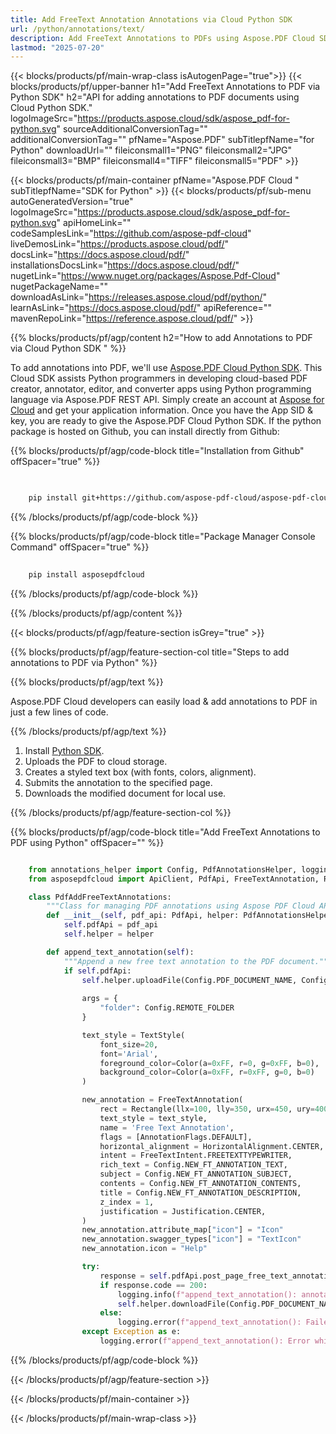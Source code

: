 ```yaml
---
title: Add FreeText Annotation Annotations via Cloud Python SDK
url: /python/annotations/text/
description: Add FreeText Annotations to PDFs using Aspose.PDF Cloud SDK for Python.
lastmod: "2025-07-20"
---
```


{{< blocks/products/pf/main-wrap-class isAutogenPage="true">}}
{{< blocks/products/pf/upper-banner h1="Add FreeText Annotations to PDF via Python SDK" h2="API for adding annotations to PDF documents using Cloud Python SDK." logoImageSrc="https://products.aspose.cloud/sdk/aspose_pdf-for-python.svg" sourceAdditionalConversionTag="" additionalConversionTag="" pfName="Aspose.PDF" subTitlepfName="for Python" downloadUrl="" fileiconsmall1="PNG" fileiconsmall2="JPG" fileiconsmall3="BMP" fileiconsmall4="TIFF" fileiconsmall5="PDF" >}}

{{< blocks/products/pf/main-container pfName="Aspose.PDF Cloud " subTitlepfName="SDK for Python" >}}
{{< blocks/products/pf/sub-menu autoGeneratedVersion="true" logoImageSrc="https://products.aspose.cloud/sdk/aspose_pdf-for-python.svg" apiHomeLink="" codeSamplesLink="https://github.com/aspose-pdf-cloud" liveDemosLink="https://products.aspose.cloud/pdf/" docsLink="https://docs.aspose.cloud/pdf/" installationsDocsLink="https://docs.aspose.cloud/pdf/" nugetLink="https://www.nuget.org/packages/Aspose.Pdf-Cloud" nugetPackageName="" downloadAsLink="https://releases.aspose.cloud/pdf/python/" learnAsLink="https://docs.aspose.cloud/pdf/" apiReference="" mavenRepoLink="https://reference.aspose.cloud/pdf/" >}}

{{% blocks/products/pf/agp/content h2="How to add Annotations to PDF via Cloud Python SDK " %}}

To add annotations into PDF, we'll use
[Aspose.PDF Cloud Python SDK](https://products.aspose.cloud/pdf/python/). This Cloud SDK assists Python programmers in developing cloud-based PDF creator, annotator, editor, and converter apps using Python programming language via Aspose.PDF REST API. Simply create an account at [Aspose for Cloud](https://dashboard.aspose.cloud/#/apps) and get your application information. Once you have the App SID & key, you are ready to give the Aspose.PDF Cloud Python SDK. If the python package is hosted on Github, you can install directly from Github:

{{% blocks/products/pf/agp/code-block title="Installation from Github" offSpacer="true" %}}

```bash

     
    pip install git+https://github.com/aspose-pdf-cloud/aspose-pdf-cloud-python.git


```

{{% /blocks/products/pf/agp/code-block %}}

{{% blocks/products/pf/agp/code-block title="Package Manager Console Command" offSpacer="true" %}}

```bash
     
    pip install asposepdfcloud

```

{{% /blocks/products/pf/agp/code-block %}}

{{% /blocks/products/pf/agp/content %}}

{{< blocks/products/pf/agp/feature-section isGrey="true" >}}

{{% blocks/products/pf/agp/feature-section-col title="Steps to add annotations to PDF via Python" %}}

{{% blocks/products/pf/agp/text %}}

Aspose.PDF Cloud developers can easily load & add annotations to PDF in just a few lines of code.

{{% /blocks/products/pf/agp/text %}}

1. Install [Python SDK](https://pypi.org/project/asposepdfcloud/).
1. Uploads the PDF to cloud storage.
1. Creates a styled text box (with fonts, colors, alignment).
1. Submits the annotation to the specified page.
1. Downloads the modified document for local use.

{{% /blocks/products/pf/agp/feature-section-col %}}

{{% blocks/products/pf/agp/code-block title="Add FreeText Annotations to PDF using Python" offSpacer="" %}}

```python

    from annotations_helper import Config, PdfAnnotationsHelper, logging
    from asposepdfcloud import ApiClient, PdfApi, FreeTextAnnotation, Rectangle, TextStyle, Color, FreeTextIntent, Justification, AnnotationFlags, HorizontalAlignment

    class PdfAddFreeTextAnnotations:
        """Class for managing PDF annotations using Aspose PDF Cloud API."""
        def __init__(self, pdf_api: PdfApi, helper: PdfAnnotationsHelper):
            self.pdfApi = pdf_api
            self.helper = helper

        def append_text_annotation(self):
            """Append a new free text annotation to the PDF document."""
            if self.pdfApi:
                self.helper.uploadFile(Config.PDF_DOCUMENT_NAME, Config.LOCAL_FOLDER, Config.REMOTE_FOLDER)
                
                args = {
                    "folder": Config.REMOTE_FOLDER
                }

                text_style = TextStyle(
                    font_size=20,
                    font='Arial', 
                    foreground_color=Color(a=0xFF, r=0, g=0xFF, b=0),
                    background_color=Color(a=0xFF, r=0xFF, g=0, b=0)
                )

                new_annotation = FreeTextAnnotation(
                    rect = Rectangle(llx=100, lly=350, urx=450, ury=400),
                    text_style = text_style,
                    name = 'Free Text Annotation',
                    flags = [AnnotationFlags.DEFAULT],
                    horizontal_alignment = HorizontalAlignment.CENTER,
                    intent = FreeTextIntent.FREETEXTTYPEWRITER,
                    rich_text = Config.NEW_FT_ANNOTATION_TEXT,
                    subject = Config.NEW_FT_ANNOTATION_SUBJECT,
                    contents = Config.NEW_FT_ANNOTATION_CONTENTS,
                    title = Config.NEW_FT_ANNOTATION_DESCRIPTION,
                    z_index = 1,
                    justification = Justification.CENTER,
                )
                new_annotation.attribute_map["icon"] = "Icon"
                new_annotation.swagger_types["icon"] = "TextIcon"
                new_annotation.icon = "Help"

                try:
                    response = self.pdfApi.post_page_free_text_annotations(Config.PDF_DOCUMENT_NAME, Config.PAGE_NUMBER, [new_annotation], **args)
                    if response.code == 200:
                        logging.info(f"append_text_annotation(): annotation '{Config.NEW_FT_ANNOTATION_TEXT}' added to the document '{Config.PDF_DOCUMENT_NAME}'.")
                        self.helper.downloadFile(Config.PDF_DOCUMENT_NAME, Config.LOCAL_RESULT_DOCUMENT_NAME, Config.LOCAL_FOLDER, Config.REMOTE_FOLDER, "add_freetext_")
                    else:
                        logging.error(f"append_text_annotation(): Failed to add annotation to the document. Response code: {response.code}")
                except Exception as e:
                    logging.error(f"append_text_annotation(): Error while adding annotation: {e}")
```

{{% /blocks/products/pf/agp/code-block %}}

{{< /blocks/products/pf/agp/feature-section >}}

{{< /blocks/products/pf/main-container >}}

{{< /blocks/products/pf/main-wrap-class >}}